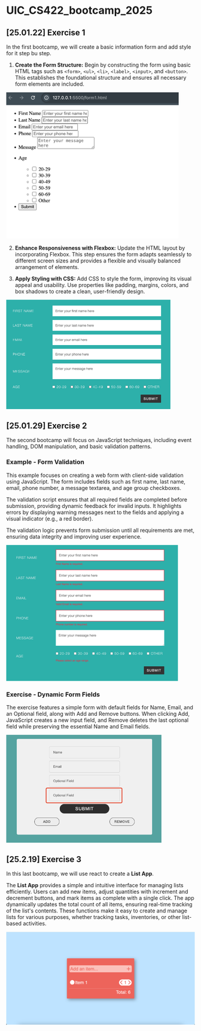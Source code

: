 # UIC_CS422_bootcamp_2025

## [25.01.22] Exercise 1

In the first bootcamp, we will create a basic information form and add style for it step bu step.

1. **Create the Form Structure:** Begin by constructing the form using basic HTML tags such as `<form>`, `<ul>`, `<li>`, `<label>`, `<input>`, and `<button>`. This establishes the foundational structure and ensures all necessary form elements are included.

<img src="base.png" alt="form1" style="zoom: 45%;" />

2. **Enhance Responsiveness with Flexbox:** Update the HTML layout by incorporating Flexbox. This step ensures the form adapts seamlessly to different screen sizes and provides a flexible and visually balanced arrangement of elements.

3. **Apply Styling with CSS:** Add CSS to style the form, improving its visual appeal and usability. Use properties like padding, margins, colors, and box shadows to create a clean, user-friendly design.

<img src="form.png" alt="form2" style="zoom: 50%;" />

## [25.01.29] Exercise 2

The second bootcamp will focus on JavaScript techniques, including event handling, DOM manipulation, and basic validation patterns.

### Example - Form Validation

This example focuses on creating a web form with client-side validation using JavaScript. The form includes fields such as first name, last name, email, phone number, a message textarea, and age group checkboxes. 

The validation script ensures that all required fields are completed before submission, providing dynamic feedback for invalid inputs. It highlights errors by displaying warning messages next to the fields and applying a visual indicator (e.g., a red border). 

The validation logic prevents form submission until all requirements are met, ensuring data integrity and improving user experience. 

<img src="AGV_vUd5DCQCKGycU4wrs00t32vorap9uLJpG6oT0AWf6bG8ICfAsnnI9zSghBLFPdsjzuKl2RFhktOWZ5Bc_zeYfdUGgD-bTFflH-I59C0hmCwQaNADf0viTO30qntbuDrsyB4N0lgaMLWlvFMf1EVV8K4=s2048.png" alt="img" style="zoom:50%;" />

### Exercise - Dynamic Form Fields

The exercise features a simple form with default fields for Name, Email, and an Optional field, along with Add and Remove buttons. When clicking Add, JavaScript creates a new input field, and Remove deletes the last optional field while preserving the essential Name and Email fields.

<img src="image-20250127150950826.png" alt="image-20250127150950826" style="zoom:67%;" />



## [25.2.19] Exercise 3

In this last bootcamp, we will use react to create a **List App**.

The **List App** provides a simple and intuitive interface for managing lists efficiently. Users can add new items, adjust quantities with increment and decrement buttons, and mark items as complete with a single click. The app dynamically updates the total count of all items, ensuring real-time tracking of the list's contents. These functions make it easy to create and manage lists for various purposes, whether tracking tasks, inventories, or other list-based activities.

<img src="AGV_vUd04I3NVpzBpAj5vBpROhzWD7UXXYCbLDZ626erKFqFEXmvm-xG5RXhlRdu08EohFS_R81m4bXL7MJoZusi0WwOAdFV549AlAQvnNL8dKw7zk4yIRpczbD1MT_V4wZe4j4l7IiNPHuck39w9bSeK8g=s2048.png" alt="img" style="zoom:50%;" />
